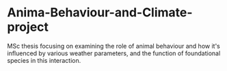 # Anima-Behaviour-and-Climate-project
MSc thesis focusing on examining the role of animal behaviour and how it's influenced by various weather parameters, and the function of foundational species in this interaction.
